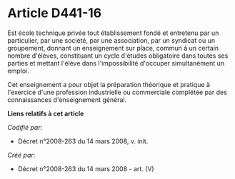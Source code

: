 # Article D441-16

Est école technique privée tout établissement fondé et entretenu par un particulier, par une société, par une association,
par un syndicat ou un groupement, donnant un enseignement sur place, commun à un certain nombre d'élèves, constituant un
cycle d'études obligatoire dans toutes ses parties et mettant l'élève dans l'impossibilité d'occuper simultanément un emploi.

Cet enseignement a pour objet la préparation théorique et pratique à l'exercice d'une profession industrielle ou commerciale
complétée par des connaissances d'enseignement général.

**Liens relatifs à cet article**

_Codifié par_:

  - Décret n°2008-263 du 14 mars 2008, v. init.

_Créé par_:

  - Décret n°2008-263 du 14 mars 2008 - art. (V)
